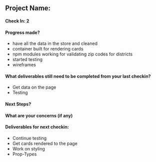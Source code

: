 ## Project Name:

#### Check In: 2

#### Progress made?
* have all the data in the store and cleaned
* container built for rendering cards
* npm modules working for validating zip codes for districts
* started testing
* wireframes

#### What deliverables still need to be completed from your last checkin?
* Get data on the page
* Testing

#### Next Steps?

#### What are your concerns (if any)

#### Deliverables for next checkin:
* Continue testing
* Get cards rendered to the page
* Work on styling
* Prop-Types

